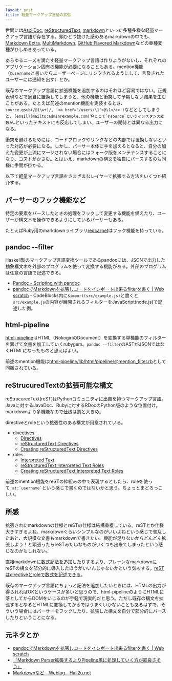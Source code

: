 ```yaml
---
layout: post
title: 軽量マークアップ言語の拡張
---
```


世間には[AsciiDoc](http://www.methods.co.nz/asciidoc/), [reStructuredText](http://docutils.sourceforge.net/rst.html), [markdown](http://daringfireball.net/projects/markdown/)といった多種多様な軽量マークアップ言語が存在する。頭ひとつ抜けた感のあるmarkdownの中でも、[Markdown Extra](http://michelf.ca/projects/php-markdown/extra/), [MultiMarkdown](http://fletcherpenney.net/multimarkdown/), [GitHub Flavored Markdown](https://help.github.com/articles/github-flavored-markdown)などの亜種変種がひしめきあっている。

あらゆるニーズを満たす軽量マークアップ言語は作りようがないし、それぞれのアプリケーション固有の機能が必要になることもある。mention機能（`@username`と書いたらユーザーページにリンクされるようにして、言及されたユーザーには通知を出す）とか。

既存のマークアップ言語に拡張機能を追加するのはそれほど容易ではない。正規表現などで適当に置換してしまうと、他の機能と衝突して予期しない結果を生むことがある。たとえば前述のmention機能を実装するとき、`source.gsub(/@(\w+)/, '<a href="/users/\1">@\1</a>')`などとしてしまうと、`[email](mailto:admin@example.com)`や``ここで`@source`というインスタンス変数が…``といったテキストにも反応してしまい、ユーザーの期待とは異なる出力になる。

衝突を避けるためには、コードブロックやリンクなどの内部では置換しないといった対応が必要になる。しかし、パーサー本体に手を加えるとなると、自分の加えた変更が上流にマージされない場合にはフォーク版をメンテナンスすることになり、コストがかさむ。とはいえ、markdownの構文を独自にパースするのも同様に手間が掛かる。

以下で軽量マークアップ言語をさまざまなレイヤーで拡張する方法をいくつか紹介する。

## パーサーのフック機能など

特定の要素をパースしたときの処理をフックして変更する機能を備えたり、ユーザーが構文木を操作できるようにしているパーサーもある。

たとえばRuby用のmarkdownライブラリ[redcarpet](https://github.com/vmg/redcarpet)はフック機能を持っている。

## pandoc --filter

Haskell製のマークアップ言語変換ツールであるpandocには、JSONで出力した抽象構文木を外部のプログラムを使って変換する機能がある。外部のプログラムは任意の言語で記述できる。

* [Pandoc - Scripting with pandoc](http://johnmacfarlane.net/pandoc/scripting.html)
* [pandocでMarkdownを拡張しコードをインポート出来るfilterを書く | Web scratch](http://efcl.info/2014/0301/res3692/) - CodeBlocks内に`$import(src/example.js)`と書くと`src/example.js`の内容が展開されるフィルターをJavaScript(node.js)で記述した例。

## html-pipeline

[html-pipeline](https://github.com/jch/html-pipeline)はHTML（NokogiriのDocument）を変換する単機能のフィルターを繋げて文書を加工していくrubygem。`pandoc --filter`のASTがJSONではなくHTMLになったものと思えばよい。

前述のmention機能は[html-pipeline/lib/html/pipeline/@mention_filter.rb](https://github.com/jch/html-pipeline/blob/master/lib/html/pipeline/%40mention_filter.rb)として同梱されている。

## reStrucuredTextの拡張可能な構文

reStrucuredText(reST)はPythonコミュニティに出自を持つマークアップ言語。Javaに対するJavaDoc、Rubyに対するRDocのPython版のような位置付け。markdownより多機能なので[仕様](http://docutils.sourceforge.net/docs/ref/rst/restructuredtext.html)は割と大きめ。

directiveとroleという拡張性のある構文が用意されている。

* divectives
  * [Directives](http://docutils.sourceforge.net/docs/ref/rst/restructuredtext.html#directives)
  * [reStructuredText Directives](http://docutils.sourceforge.net/docs/ref/rst/directives.html)
  * [Creating reStructuredText Directives](http://docutils.sourceforge.net/docs/howto/rst-directives.html)
* roles
  * [Interpreted Text](http://docutils.sourceforge.net/docs/ref/rst/restructuredtext.html#interpreted-text)
  * [reStructuredText Interpreted Text Roles](http://docutils.sourceforge.net/docs/ref/rst/roles.html)
  * [Creating reStructuredText Interpreted Text Roles](http://docutils.sourceforge.net/docs/howto/rst-roles.html)

前述のmention機能をreSTの枠組みの中で表現するとしたら、roleを使って`` :at:`username` ``という感じで書くのではないかと思う。ちょっとまどろっこしい。

## 所感

拡張されたmarkdownの仕様とreSTの仕様は結構重複している。reSTとか仕様大きすぎるよね、markdownぐらいシンプルなのがいいよねという感じで普及したあと、大規模な文書もmarkdownで書きたい、機能が足りないからどんどん拡張しよう！と頑張ったらreSTみたいなものがいくつも出来てしまったという感じなのかもしれない。

直接markdownに[数式記法を追加](http://qiita.com/Qiita/items/c686397e4a0f4f11683d#2-9)したりするより、プレーンなmarkdownにreSTの構文を部分的に導入したほうがいいんじゃないかという気もする。[reSTはdirectiveとroleで数式を記述できる](http://docutils.sourceforge.net/FAQ.html#how-can-i-include-mathematical-equations-in-documents)。

既存のマークアップ言語にちょっと記法を追加したいときには、HTMLの出力が得られればOKというケースが多いと思うので、html-pipelineのようにHTMLに落としてからDOMをいじるのが手軽で現実的だと思う。ただし既存の構文を拡張するとなるとHTMLに変換してからではうまくいかないこともあるはずで、そういう場合にはパーサーをフックしたり、拡張した構文を自分で部分的にパースしたりということになる。

## 元ネタとか

* [pandocでMarkdownを拡張しコードをインポート出来るfilterを書く | Web scratch](http://efcl.info/2014/0301/res3692/)
* [「Markdown Parser拡張するよりPipeline風に処理していく方が筋良さそう」](https://twitter.com/r7kamura/status/432422287845777408)
* [Markdownなど - Weblog - Hail2u.net](http://hail2u.net/blog/software/markdown-etc.html)

